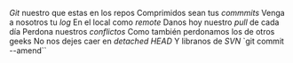 
*Git* nuestro que estas en los repos
Comprimidos sean tus *commmits*
Venga a nosotros tu *log*
En el local como *remote*
Danos hoy nuestro *pull* de cada día
Perdona nuestros *conflictos*
Como también perdonamos los de otros geeks
No nos dejes caer en *detached HEAD*
Y libranos de *SVN*
`git commit --amend``